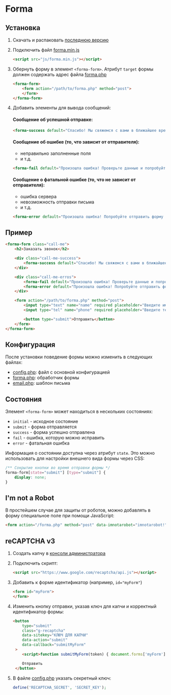 # Forma

## Установка

1. Скачать и распаковать [последнюю версию](https://github.com/PopArtDesign/forma/archive/refs/heads/main.zip)

2. Подключить файл [forma.min.js](https://raw.githubusercontent.com/PopArtDesign/forma/main/js/forma.min.js)

   ```html
   <script src="js/forma.min.js"></script>
   ```

3. Обернуть форму в элемент `<forma-form>`. Атрибут `target` формы должен содержать адрес файла [forma.php](forma.php)

   ```html
   <forma-form>
       <form action="/path/to/forma.php" method="post">
       </form>
   </forma-form>
   ```

4. Добавить элементы для вывода сообщений:

   #### Сообщение об успешной отправке:

   ```html
   <forma-success default="Спасибо! Мы свяжемся с вами в ближайшее время!"><forma-success>
   ```

   #### Сообщение об ошибке (то, что зависит от отправителя):

   - неправильно заполненные поля
   - и т.д.

   ```html
   <forma-fail default="Произошла ошибка! Проверьте данные и попробуйте отправить форму ещё раз!"></forma-fail>
   ```

   #### Сообщение о фатальной ошибке (то, что не зависит от отправителя):

   - ошибка сервера
   - невозможность отправки письма
   - и т.д.

   ```html
   <forma-error default="Произошла ошибка! Попробуйте отправить форму ещё раз позднее!"></forma-error>
   ```

## Пример

```html
<forma-form class="call-me">
    <h2>Заказать звонок</h2>

    <div class="call-me-success">
        <forma-success default="Спасибо! Мы свяжемся с вами в ближайшее время!"><forma-success>
    </div>

    <div class="call-me-erros">
        <forma-fail default="Произошла ошибка! Проверьте данные и попробуйте отправить форму ещё раз!"></forma-fail>
        <forma-error default="Произошла ошибка! Попробуйте отправить форму ещё раз позднее!"></forma-error>
    </div>

    <form action="/path/to/forma.php" method="post">
        <input type="text" name="name" required placeholder="Введите имя" />
        <input type="tel" name="phone" required placeholder="Введите телефон" />

        <button type="submit">Отправить</button>
    </form>
</forma-form>
```

## Конфигурация

После установки поведение формы можно изменить в следующих файлах:

 - [config.php](config.php): файл с основной конфигурацией
 - [forma.php](forma.php): обработчик формы
 - [email.php](email.php): шаблон письма

## Состояния

Элемент `<forma-form>` может находиться в нескольких состояниях:

- `initial` - исходное состояние
- `submit` - форма отправляется
- `success` - форма успешно отправлена
- `fail` - ошибка, которую можно исправить
- `error` - фатальная ошибка

Информация о состоянии доступна через атрибут `state`. Это можно использовать для настройки внешнего вида формы через CSS: 

```css
/** Сокрытие кнопки во время отправки формы */
forma-form[state="submit"] [type="submit"] {
    display: none;
}
```

## I'm not a Robot

В простейшем случае для защиты от роботов, можно добавлять в форму специальное поле при помощи JavaScript:

```html
<form action="/forma.php" method="post" data-imnotarobot="imnotarobot!">
```

## reCAPTCHA v3

1. Создать капчу в [консоли администратора](https://www.google.com/recaptcha/admin/create)

2. Подключить скрипт:

   ```html
   <script src="https://www.google.com/recaptcha/api.js"></script>
   ```

3. Добавить к форме идентификатор (например, `id="myForm"`)

   ```html
   <form id="myForm">
   </form>
   ```

4. Изменить кнопку отправки, указав ключ для капчи и корректный идентификатор формы:

   ```html
   <button
       type="submit"
       class="g-recaptcha"
       data-sitekey="КЛЮЧ ДЛЯ КАПЧИ"
       data-action="submit"
       data-callback="submitMyForm"
    >
       <script>function submitMyForm(token) { document.forms['myForm'].requestSubmit() }</script>

       Отправить
    </button>
    ```

5. В файле [config.php](config.php) указать секретный ключ:

   ```php
   define('RECAPTCHA_SECRET', 'SECRET_KEY');
   ```
